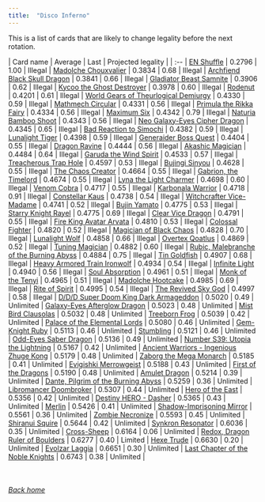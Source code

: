```yaml
---
title:  "Disco Inferno"
---
```


This is a list of cards that are likely to change legality before the next rotation.

| Card name | Average | Last | Projected legality |
| :-- |
[EN Shuffle](https://db.ygoprodeck.com/card/?search=EN%20Shuffle) | 0.2796 | 1.00 | Illegal |
[Madolche Chouxvalier](https://db.ygoprodeck.com/card/?search=Madolche%20Chouxvalier) | 0.3834 | 0.68 | Illegal |
[Archfiend Black Skull Dragon](https://db.ygoprodeck.com/card/?search=Archfiend%20Black%20Skull%20Dragon) | 0.3841 | 0.66 | Illegal |
[Gladiator Beast Samnite](https://db.ygoprodeck.com/card/?search=Gladiator%20Beast%20Samnite) | 0.3906 | 0.62 | Illegal |
[Kycoo the Ghost Destroyer](https://db.ygoprodeck.com/card/?search=Kycoo%20the%20Ghost%20Destroyer) | 0.3978 | 0.60 | Illegal |
[Rodenut](https://db.ygoprodeck.com/card/?search=Rodenut) | 0.4201 | 0.61 | Illegal |
[World Gears of Theurlogical Demiurgy](https://db.ygoprodeck.com/card/?search=World%20Gears%20of%20Theurlogical%20Demiurgy) | 0.4330 | 0.59 | Illegal |
[Mathmech Circular](https://db.ygoprodeck.com/card/?search=Mathmech%20Circular) | 0.4331 | 0.56 | Illegal |
[Primula the Rikka Fairy](https://db.ygoprodeck.com/card/?search=Primula%20the%20Rikka%20Fairy) | 0.4334 | 0.56 | Illegal |
[Maximum Six](https://db.ygoprodeck.com/card/?search=Maximum%20Six) | 0.4342 | 0.79 | Illegal |
[Naturia Bamboo Shoot](https://db.ygoprodeck.com/card/?search=Naturia%20Bamboo%20Shoot) | 0.4343 | 0.56 | Illegal |
[Neo Galaxy-Eyes Cipher Dragon](https://db.ygoprodeck.com/card/?search=Neo%20Galaxy-Eyes%20Cipher%20Dragon) | 0.4345 | 0.65 | Illegal |
[Bad Reaction to Simochi](https://db.ygoprodeck.com/card/?search=Bad%20Reaction%20to%20Simochi) | 0.4382 | 0.59 | Illegal |
[Lunalight Tiger](https://db.ygoprodeck.com/card/?search=Lunalight%20Tiger) | 0.4398 | 0.59 | Illegal |
[Generaider Boss Quest](https://db.ygoprodeck.com/card/?search=Generaider%20Boss%20Quest) | 0.4404 | 0.55 | Illegal |
[Dragon Ravine](https://db.ygoprodeck.com/card/?search=Dragon%20Ravine) | 0.4444 | 0.56 | Illegal |
[Akashic Magician](https://db.ygoprodeck.com/card/?search=Akashic%20Magician) | 0.4484 | 0.64 | Illegal |
[Garuda the Wind Spirit](https://db.ygoprodeck.com/card/?search=Garuda%20the%20Wind%20Spirit) | 0.4533 | 0.57 | Illegal |
[Treacherous Trap Hole](https://db.ygoprodeck.com/card/?search=Treacherous%20Trap%20Hole) | 0.4597 | 0.53 | Illegal |
[Bujingi Sinyou](https://db.ygoprodeck.com/card/?search=Bujingi%20Sinyou) | 0.4628 | 0.55 | Illegal |
[The Chaos Creator](https://db.ygoprodeck.com/card/?search=The%20Chaos%20Creator) | 0.4664 | 0.55 | Illegal |
[Gabrion, the Timelord](https://db.ygoprodeck.com/card/?search=Gabrion,%20the%20Timelord) | 0.4674 | 0.55 | Illegal |
[Lyna the Light Charmer](https://db.ygoprodeck.com/card/?search=Lyna%20the%20Light%20Charmer) | 0.4698 | 0.60 | Illegal |
[Venom Cobra](https://db.ygoprodeck.com/card/?search=Venom%20Cobra) | 0.4717 | 0.55 | Illegal |
[Karbonala Warrior](https://db.ygoprodeck.com/card/?search=Karbonala%20Warrior) | 0.4718 | 0.91 | Illegal |
[Constellar Kaus](https://db.ygoprodeck.com/card/?search=Constellar%20Kaus) | 0.4738 | 0.54 | Illegal |
[Witchcrafter Vice-Madame](https://db.ygoprodeck.com/card/?search=Witchcrafter%20Vice-Madame) | 0.4741 | 0.52 | Illegal |
[Bujin Yamato](https://db.ygoprodeck.com/card/?search=Bujin%20Yamato) | 0.4775 | 0.53 | Illegal |
[Starry Knight Rayel](https://db.ygoprodeck.com/card/?search=Starry%20Knight%20Rayel) | 0.4775 | 0.69 | Illegal |
[Clear Vice Dragon](https://db.ygoprodeck.com/card/?search=Clear%20Vice%20Dragon) | 0.4791 | 0.55 | Illegal |
[Fire King Avatar Arvata](https://db.ygoprodeck.com/card/?search=Fire%20King%20Avatar%20Arvata) | 0.4810 | 0.53 | Illegal |
[Colossal Fighter](https://db.ygoprodeck.com/card/?search=Colossal%20Fighter) | 0.4820 | 0.52 | Illegal |
[Magician of Black Chaos](https://db.ygoprodeck.com/card/?search=Magician%20of%20Black%20Chaos) | 0.4828 | 0.70 | Illegal |
[Lunalight Wolf](https://db.ygoprodeck.com/card/?search=Lunalight%20Wolf) | 0.4858 | 0.66 | Illegal |
[Overtex Qoatlus](https://db.ygoprodeck.com/card/?search=Overtex%20Qoatlus) | 0.4869 | 0.52 | Illegal |
[Tuning Magician](https://db.ygoprodeck.com/card/?search=Tuning%20Magician) | 0.4882 | 0.60 | Illegal |
[Rubic, Malebranche of the Burning Abyss](https://db.ygoprodeck.com/card/?search=Rubic,%20Malebranche%20of%20the%20Burning%20Abyss) | 0.4884 | 0.75 | Illegal |
[Tin Goldfish](https://db.ygoprodeck.com/card/?search=Tin%20Goldfish) | 0.4907 | 0.68 | Illegal |
[Heavy Armored Train Ironwolf](https://db.ygoprodeck.com/card/?search=Heavy%20Armored%20Train%20Ironwolf) | 0.4934 | 0.54 | Illegal |
[Infinite Light](https://db.ygoprodeck.com/card/?search=Infinite%20Light) | 0.4940 | 0.56 | Illegal |
[Soul Absorption](https://db.ygoprodeck.com/card/?search=Soul%20Absorption) | 0.4961 | 0.51 | Illegal |
[Monk of the Tenyi](https://db.ygoprodeck.com/card/?search=Monk%20of%20the%20Tenyi) | 0.4965 | 0.51 | Illegal |
[Madolche Hootcake](https://db.ygoprodeck.com/card/?search=Madolche%20Hootcake) | 0.4985 | 0.69 | Illegal |
[Rite of Spirit](https://db.ygoprodeck.com/card/?search=Rite%20of%20Spirit) | 0.4995 | 0.54 | Illegal |
[The Revived Sky God](https://db.ygoprodeck.com/card/?search=The%20Revived%20Sky%20God) | 0.4997 | 0.58 | Illegal |
[D/D/D Super Doom King Dark Armageddon](https://db.ygoprodeck.com/card/?search=D/D/D%20Super%20Doom%20King%20Dark%20Armageddon) | 0.5020 | 0.49 | Unlimited |
[Galaxy-Eyes Afterglow Dragon](https://db.ygoprodeck.com/card/?search=Galaxy-Eyes%20Afterglow%20Dragon) | 0.5023 | 0.48 | Unlimited |
[Mist Bird Clausolas](https://db.ygoprodeck.com/card/?search=Mist%20Bird%20Clausolas) | 0.5032 | 0.48 | Unlimited |
[Treeborn Frog](https://db.ygoprodeck.com/card/?search=Treeborn%20Frog) | 0.5039 | 0.42 | Unlimited |
[Palace of the Elemental Lords](https://db.ygoprodeck.com/card/?search=Palace%20of%20the%20Elemental%20Lords) | 0.5080 | 0.46 | Unlimited |
[Gem-Knight Ruby](https://db.ygoprodeck.com/card/?search=Gem-Knight%20Ruby) | 0.5113 | 0.46 | Unlimited |
[Stumbling](https://db.ygoprodeck.com/card/?search=Stumbling) | 0.5121 | 0.46 | Unlimited |
[Odd-Eyes Saber Dragon](https://db.ygoprodeck.com/card/?search=Odd-Eyes%20Saber%20Dragon) | 0.5136 | 0.49 | Unlimited |
[Number S39: Utopia the Lightning](https://db.ygoprodeck.com/card/?search=Number%20S39:%20Utopia%20the%20Lightning) | 0.5167 | 0.42 | Unlimited |
[Ancient Warriors - Ingenious Zhuge Kong](https://db.ygoprodeck.com/card/?search=Ancient%20Warriors%20-%20Ingenious%20Zhuge%20Kong) | 0.5179 | 0.48 | Unlimited |
[Zaborg the Mega Monarch](https://db.ygoprodeck.com/card/?search=Zaborg%20the%20Mega%20Monarch) | 0.5185 | 0.41 | Unlimited |
[Evigishki Merrowgeist](https://db.ygoprodeck.com/card/?search=Evigishki%20Merrowgeist) | 0.5188 | 0.43 | Unlimited |
[First of the Dragons](https://db.ygoprodeck.com/card/?search=First%20of%20the%20Dragons) | 0.5190 | 0.48 | Unlimited |
[Amulet Dragon](https://db.ygoprodeck.com/card/?search=Amulet%20Dragon) | 0.5214 | 0.39 | Unlimited |
[Dante, Pilgrim of the Burning Abyss](https://db.ygoprodeck.com/card/?search=Dante,%20Pilgrim%20of%20the%20Burning%20Abyss) | 0.5259 | 0.36 | Unlimited |
[Libromancer Doombroker](https://db.ygoprodeck.com/card/?search=Libromancer%20Doombroker) | 0.5307 | 0.44 | Unlimited |
[Hero of the East](https://db.ygoprodeck.com/card/?search=Hero%20of%20the%20East) | 0.5356 | 0.42 | Unlimited |
[Destiny HERO - Dasher](https://db.ygoprodeck.com/card/?search=Destiny%20HERO%20-%20Dasher) | 0.5365 | 0.43 | Unlimited |
[Merlin](https://db.ygoprodeck.com/card/?search=Merlin) | 0.5426 | 0.41 | Unlimited |
[Shadow-Imprisoning Mirror](https://db.ygoprodeck.com/card/?search=Shadow-Imprisoning%20Mirror) | 0.5561 | 0.36 | Unlimited |
[Zombie Necronize](https://db.ygoprodeck.com/card/?search=Zombie%20Necronize) | 0.5593 | 0.45 | Unlimited |
[Shiranui Squire](https://db.ygoprodeck.com/card/?search=Shiranui%20Squire) | 0.5644 | 0.42 | Unlimited |
[Synkron Resonator](https://db.ygoprodeck.com/card/?search=Synkron%20Resonator) | 0.6036 | 0.35 | Unlimited |
[Cross-Sheep](https://db.ygoprodeck.com/card/?search=Cross-Sheep) | 0.6164 | 0.06 | Unlimited |
[Redox, Dragon Ruler of Boulders](https://db.ygoprodeck.com/card/?search=Redox,%20Dragon%20Ruler%20of%20Boulders) | 0.6277 | 0.40 | Limited |
[Hexe Trude](https://db.ygoprodeck.com/card/?search=Hexe%20Trude) | 0.6630 | 0.20 | Unlimited |
[Evolzar Laggia](https://db.ygoprodeck.com/card/?search=Evolzar%20Laggia) | 0.6651 | 0.30 | Unlimited |
[Last Chapter of the Noble Knights](https://db.ygoprodeck.com/card/?search=Last%20Chapter%20of%20the%20Noble%20Knights) | 0.6743 | 0.38 | Unlimited |

<br>

###### [Back home](index)